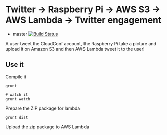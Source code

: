 # Twitter -> Raspberry Pi -> AWS S3 -> AWS Lambda -> Twitter engagement

 * master [![Build Status](https://travis-ci.org/wdalmut/lambda-twitter-cloudconf.svg?branch=master)](https://travis-ci.org/wdalmut/lambda-twitter-cloudconf)

A user tweet the CloudConf account, the Raspberry Pi take a picture and upload it
on Amazon S3 and then AWS Lambda tweet it to the user!

## Use it

Compile it

```
grunt

# watch it
grunt watch
```

Prepare the ZIP package for lambda

```
grunt dist
```

Upload the zip package to AWS Lambda

